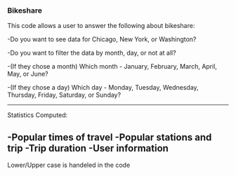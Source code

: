 ### Bikeshare

This code allows a user to answer the following about bikeshare:


-Do you want to see data for Chicago, New York, or Washington?

-Do you want to filter the data by month, day, or not at all?

-(If they chose a month) Which month - January, February, March, April, May, or June?

-(If they chose a day) Which day - Monday, Tuesday, Wednesday, Thursday, Friday, Saturday, or Sunday?

-------------------------------------------------------------------------------------------------------------------------------
Statistics Computed:

-Popular times of travel
-Popular stations and trip
-Trip duration
-User information
-------------------------------------------------------------------------------------------------------------------------------
Lower/Upper case is handeled in the code